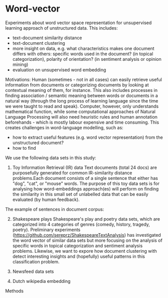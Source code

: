 # Word-vector
Experiments about word vector space representation for unsupervised learning approach of unstructured data. This includes:
- text-document similarity distance
- text-document clustering
- more insight on data, e.g. what characteristics makes one document differs with others: specific words used in the document? (in topical categorization), polarity of orientation? (in sentiment analysis or opinion mining)   
- evaluation on unsupervised word embedding

Motivations: 
Human (sometimes - not in all cases) can easily retrieve useful information from documents or categorizing documents by looking at contextual meaning of them, for instance. This also includes processes in finding association / semantic meaning between words or documents in a natural way (through the long process of learning language since the time we were taught to read and speak). Computer, however, only understands mathematical function, while some computational approaches of Natural Language Processing will also need heuristic rules and human annotation beforehands - which is mostly labour expensive and time consuming. This creates challenges in word-language modelling, such as:
- how to extract useful features (e.g. word vector representation) from the unstructured document?
- how to find 


We use the following data sets in this study:

1. Toy Information Retrieval (IR) data
Text documents (total 24 docs) are purposefully generated for common IR-similarity distance problems.Each document consists of a single sentence that either has "dog", "cat", or "mouse" words. The purpose of this toy data sets is for analysing how word-embeddings approach(es) will perform on finding the similarity in this small set of unlabelled data that can be easily evaluated (by human feedback). 

The example of sentences in document corpus:
   
2. Shakespeare plays
Shakespeare's play and poetry data sets, which are categorized into 4 categories of genres (comedy, history, tragedy, poetry). Preliminary experiments (https://github.com/sereprz/ShakespeareTextAnalysis) has investigated the word vector of similar data sets but more focusing on the analysis of specific words in topical categorization and sentiment analysis problems. Likewise, we want to expore how document clustering with detect interesting insights and (hopefully) useful patterns in this classification problem.


3. Newsfeed data sets


3. Dutch wikipedia embedding


Methods
